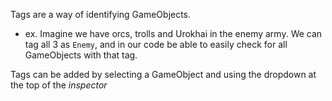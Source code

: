 
Tags are a way of identifying GameObjects.
- ex. Imagine we have orcs, trolls and Urokhai in the enemy army. We can tag all 3 as `Enemy`, and in our code be able to easily check for all GameObjects with that tag.

Tags can be added by selecting a GameObject and using the dropdown at the top of the *inspector*
